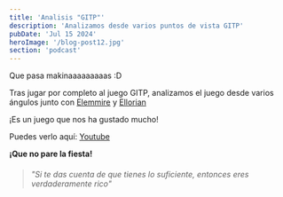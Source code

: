 ```yaml
---
title: 'Analisis "GITP"'
description: 'Analizamos desde varios puntos de vista GITP'
pubDate: 'Jul 15 2024'
heroImage: '/blog-post12.jpg'
section: 'podcast'
---
```


Que pasa makinaaaaaaaaas :D

Tras jugar por completo al juego GITP, analizamos el juego desde varios ángulos junto con <a href="https://www.instagram.com/elemmire1988?utm_source=qr&igsh=MWgwcm84ZmxwaDVmYQ%3D%3D" target="_blank">Elemmire</a> y <a href="https://www.youtube.com/@ellorian_audiolibros" target="_blank">Ellorian</a> 

¡Es un juego que nos ha gustado mucho!

Puedes verlo aquí:
<a href="https://www.youtube.com/watch?v=qGCFAc9muHU" target="_blank">Youtube</a>


**¡Que no pare la fiesta!**

> ###### "Si te das cuenta de que tienes lo suficiente, entonces eres verdaderamente rico"